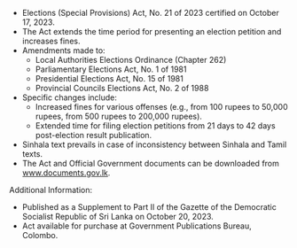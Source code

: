 - Elections (Special Provisions) Act, No. 21 of 2023 certified on October 17, 2023.
- The Act extends the time period for presenting an election petition and increases fines.
- Amendments made to:
  - Local Authorities Elections Ordinance (Chapter 262)
  - Parliamentary Elections Act, No. 1 of 1981
  - Presidential Elections Act, No. 15 of 1981
  - Provincial Councils Elections Act, No. 2 of 1988
- Specific changes include:
  - Increased fines for various offenses (e.g., from 100 rupees to 50,000 rupees, from 500 rupees to 200,000 rupees).
  - Extended time for filing election petitions from 21 days to 42 days post-election result publication.
- Sinhala text prevails in case of inconsistency between Sinhala and Tamil texts.
- The Act and Official Government documents can be downloaded from www.documents.gov.lk.

Additional Information:
- Published as a Supplement to Part II of the Gazette of the Democratic Socialist Republic of Sri Lanka on October 20, 2023.
- Act available for purchase at Government Publications Bureau, Colombo.